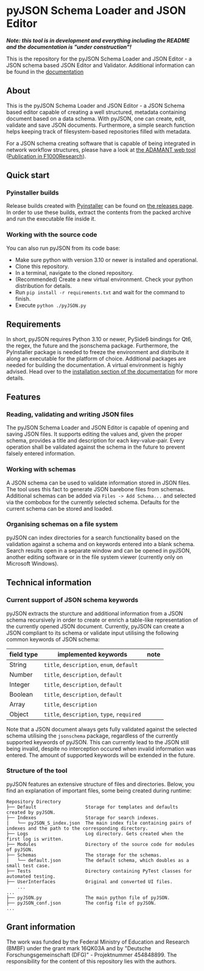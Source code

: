 # pyJSON Schema Loader and JSON Editor

***Note: this tool is in development and everything including the README and the documentation is "under construction"!***

This is the repository for the pyJSON Schema Loader and JSON Editor - a JSON schema based JSON Editor and Validator.
Additional information can be found in the [documentation](https://nplathe.github.io/pyJSON-Schema-Loader-and-JSON-Editor/)

## About
This is the pyJSON Schema Loader and JSON Editor - a JSON Schema based editor capable of creating a well structured, metadata containing document based on a data schema.
With pyJSON, one can create, edit, validate and save JSON documents. Furthermore, a simple search function 
helps keeping track of filesystem-based repositories filled with metadata.

 For a JSON schema creating software that is capable of being integrated in network workflow structures, please have a 
 look at [the ADAMANT web tool](https://github.com/INP-PM/adamant) ([Publication in F1000Research](https://doi.org/10.12688/f1000research.110875.1)). 


## Quick start

### Pyinstaller builds
Release builds created with [Pyinstaller](https://pyinstaller.org/en/stable/) can be found on [the releases page](https://github.com/nplathe/pyJSON-Schema-Loader-and-JSON-Editor/releases).
In order to use these builds, extract the contents from the packed archive and run the executable file inside it. 

### Working with the source code

You can also run pyJSON from its code base:

* Make sure python with version 3.10 or newer is installed and operational.
* Clone this repository.
* In a terminal, navigate to the cloned repository.
* (Recommended) Create a new virtual environment. Check your python distribution for details.
* Run `pip install -r requirements.txt` and wait for the command to finish.
* Execute `python ./pyJSON.py`


## Requirements
In short, pyJSON requires Python 3.10 or newer, PySide6 bindings for Qt6, the regex, the future and the jsonschema 
package. Furthermore, the PyInstaller package is needed to freeze the environment and distribute it along an executable 
for the platform of choice. Additional packages are needed for building the documentation. A virtual environment is 
highly advised.
Head over to the [installation section of the documentation](https://nplathe.github.io/pyJSON-Schema-Loader-and-JSON-Editor/installation.html)
for more details.

## Features

### Reading, validating and writing JSON files
The pyJSON Schema Loader and JSON Editor is capable of opening and saving JSON files. It supports editing the values and, 
given the proper schema, provides a title and description for each key-value-pair. Every operation shall be validated 
against the schema in the future to prevent falsely entered information.


### Working with schemas
A JSON schema can be used to validate information stored in JSON files. The tool uses this fact to generate JSON barebone
files from schemas. Additional schemas can be added via `Files -> Add Schema...` and selected via the combobox for the 
currently selected schema. Defaults for the current schema can be stored and loaded.


### Organising schemas on a file system
pyJSON can index directories for a search functionality based on the validation against a schema and on keywords entered
into a blank schema. Search results open in a separate window and can be opened in pyJSON, another editing software or 
in the file system viewer (currently only on Microsoft Windows).


## Technical information

### Current support of JSON schema keywords
pyJSON extracts the sturcture and additional information from a JSON schema recursively in order to create or enrich a 
table-like representation of the currently opened JSON document. Currently, pyJSON can create a JSON compliant to its 
schema or validate input utilising the following common keywords of JSON schema:

| field type | implemented keywords                       | note |
|------------|--------------------------------------------|------|
| String     | `title`, `description`, `enum`, `default`  |      |
| Number     | `title`, `description`, `default`          |      |
| Integer    | `title`, `description`, `default`          |      |
| Boolean    | `title`, `description`, `default`          |      |
| Array      | `title`, `description`                     |      |
| Object     | `title`, `description`, `type`, `required` |      |

Note that a JSON document always gets fully validated against the selected schema utilising the `jsonschema` package, regardless of the currently supported keywords of pyJSON. This can currently lead to the JSON still being invalid, despite no interception occured when invalid information was entered. The amount of supported keywords will be extended in the future.  


### Structure of the tool
pyJSON features an extensive structure of files and directories. Below, you find an explanation of important files, some being
created during runtime:

```
Repository Directory
├── Default                  Storage for templates and defaults created by pyJSON.
├── Indexes                  Storage for search indexes.
|   └── pyJSON_S_index.json  The main index file containing pairs of indexes and the path to the corresponding directory.
├── Logs                     Log directory. Gets created when the first log is written.
├── Modules                  Directory of the source code for modules of pyJSON.
├── Schemas                  The storage for the schemas.
|   └── default.json         The default schema, which doubles as a small test case.
├── Tests                    Directory containing PyTest classes for automated testing.
├── UserInterfaces           Original and converted UI files. 
    ...
...
├── pyJSON.py                The main python file of pyJSON.
├── pyJSON_conf.json         The config file of pyJSON.
...
```

## Grant information
The work was funded by the Federal Ministry of Education and Research (BMBF) under the grant mark 16QK03A and by "Deutsche Forschungsgemeinschaft (DFG)" - Projektnummer 454848899. 
The responsibility for the content of this repository lies with the authors.